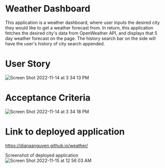 # Weather Dashboard
This application is a weather dashboard, where user inputs the desired city they would like to get a weather forecast from. In return, this application fetches the desired city's data from OpenWeather API, and displays that 5 day weather forecast on the page. The history search bar on the side will have the user's history of city search appended. 
# User Story
![Screen Shot 2022-11-14 at 3 34 13 PM](https://user-images.githubusercontent.com/111664734/201790057-c22fcee8-b8ce-4587-a13c-610f1ebc1a85.png)

# Acceptance Criteria 
![Screen Shot 2022-11-14 at 3 34 18 PM](https://user-images.githubusercontent.com/111664734/201790064-ec6984a5-fc1b-426b-a703-543f562cc1f9.png)

# Link to deployed application
https://dianaanguyen.github.io/weather/

Screenshot of deployed application
![Screen Shot 2022-11-15 at 12 56 03 AM](https://user-images.githubusercontent.com/111664734/201874913-fd518c0a-99a2-43e8-9845-904aa136bd88.png)

